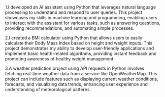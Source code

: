 1.I developed an AI assistant using Python that leverages natural language processing to understand and respond to user queries. This project showcases my skills in machine learning and programming, enabling users to interact with the assistant for various tasks, such as answering questions, providing recommendations, and automating simple processes.

2.I created a BMI calculator using Python that allows users to easily calculate their Body Mass Index based on height and weight inputs. This project demonstrates my ability to develop user-friendly applications and implement basic health-related algorithms, providing instant feedback and promoting awareness of healthy weight management.

3.A weather prediction project using API requests in Python involves fetching real-time weather data from a service like OpenWeatherMap. This project can include features such as displaying current weather conditions, forecasts, and visualizing data trends, enhancing user experience and understanding of meteorological patterns.


